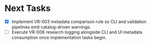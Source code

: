 # Next Tasks

- [x] Implement VR-003 metadata comparison rule so CLI and validation pipelines emit catalog-driven warnings.
- [ ] Execute VR-006 research logging alongside CLI and UI metadata consumption once implementation tasks begin.
